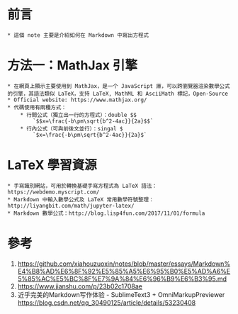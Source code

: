 # 前言
    * 這個 note 主要是介紹如何在 Markdown 中寫出方程式

# 方法一：MathJax 引擎
    * 在網頁上顯示主要使用到 MathJax，是一个 JavaScript 庫，可以跨瀏覽器渲染數學公式的引擎，其語法類似 LaTeX，支持 LaTeX, MathML 和 AsciiMath 標記，Open-Source
    * Official website: https://www.mathjax.org/
    * 代碼使用有兩種方式：
        * 行間公式（獨立出一行的方程式）：double $$
            `$$x=\frac{-b\pm\sqrt{b^2-4ac}}{2a}$$`
        * 行內公式（可與前後文並行）：singal $
            `$x=\frac{-b\pm\sqrt{b^2-4ac}}{2a}$`


# LaTeX 學習資源
    * 手寫識別網站，可用於轉換基礎手寫方程式為 LaTeX 語法：https://webdemo.myscript.com/
    * Markdown 中輸入數學公式及 LaTeX 常用數學符號整理：http://liyangbit.com/math/jupyter-latex/
    * Markdown 數學公式：http://blog.lisp4fun.com/2017/11/01/formula

# 參考
1. https://github.com/xiahouzuoxin/notes/blob/master/essays/Markdown%E4%B8%AD%E6%8F%92%E5%85%A5%E6%95%B0%E5%AD%A6%E5%85%AC%E5%BC%8F%E7%9A%84%E6%96%B9%E6%B3%95.md
2. https://www.jianshu.com/p/23b02c1708ae
3. 近乎完美的Markdown写作体验 - SublimeText3 + OmniMarkupPreviewer https://blog.csdn.net/qq_30490125/article/details/53230408
